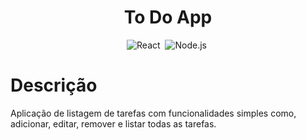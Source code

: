 <h1 align="center">To Do App </h1>

<div align="center">
  
![React](https://img.shields.io/badge/-React-1e272e?style=for-the-badge&logo=react)&nbsp;
![Node.js](https://img.shields.io/badge/-Node.js-1e272e?style=for-the-badge&logo=node.js)&nbsp;
  
</div>

<h1> Descrição </h1>
<p>
  Aplicação de listagem de tarefas com funcionalidades simples como, adicionar, editar, remover e listar todas as tarefas.
</p>
